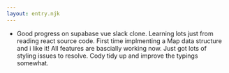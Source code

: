 ```yaml
---
layout: entry.njk
---
```


- Good progress on supabase vue slack clone. Learning lots just from reading react source code. First time implmenting a Map data structure and i like it! All features are bascially working now. Just got lots of styling issues to resolve. Cody tidy up and improve the typings somewhat.
